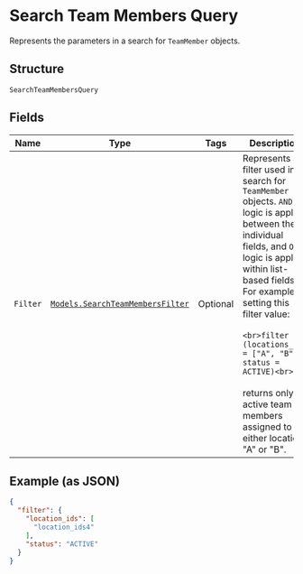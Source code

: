 
# Search Team Members Query

Represents the parameters in a search for `TeamMember` objects.

## Structure

`SearchTeamMembersQuery`

## Fields

| Name | Type | Tags | Description |
|  --- | --- | --- | --- |
| `Filter` | [`Models.SearchTeamMembersFilter`](/doc/models/search-team-members-filter.md) | Optional | Represents a filter used in a search for `TeamMember` objects. `AND` logic is applied<br>between the individual fields, and `OR` logic is applied within list-based fields.<br>For example, setting this filter value:<br><br>```<br>filter = (locations_ids = ["A", "B"], status = ACTIVE)<br>```<br><br>returns only active team members assigned to either location "A" or "B". |

## Example (as JSON)

```json
{
  "filter": {
    "location_ids": [
      "location_ids4"
    ],
    "status": "ACTIVE"
  }
}
```

